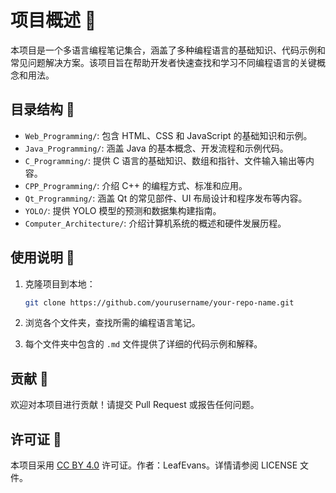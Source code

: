 # 项目概述 🌟

本项目是一个多语言编程笔记集合，涵盖了多种编程语言的基础知识、代码示例和常见问题解决方案。该项目旨在帮助开发者快速查找和学习不同编程语言的关键概念和用法。

## 目录结构 📂

- `Web_Programming/`: 包含 HTML、CSS 和 JavaScript 的基础知识和示例。
- `Java_Programming/`: 涵盖 Java 的基本概念、开发流程和示例代码。
- `C_Programming/`: 提供 C 语言的基础知识、数组和指针、文件输入输出等内容。
- `CPP_Programming/`: 介绍 C++ 的编程方式、标准和应用。
- `Qt_Programming/`: 涵盖 Qt 的常见部件、UI 布局设计和程序发布等内容。
- `YOLO/`: 提供 YOLO 模型的预测和数据集构建指南。
- `Computer_Architecture/`: 介绍计算机系统的概述和硬件发展历程。

## 使用说明 📖

1. 克隆项目到本地：
   ```bash
   git clone https://github.com/yourusername/your-repo-name.git
   ```

2. 浏览各个文件夹，查找所需的编程语言笔记。

3. 每个文件夹中包含的 `.md` 文件提供了详细的代码示例和解释。

## 贡献 🤝

欢迎对本项目进行贡献！请提交 Pull Request 或报告任何问题。

## 许可证 📜

本项目采用 [CC BY 4.0](./LICENSE) 许可证。作者：LeafEvans。详情请参阅 LICENSE 文件。
